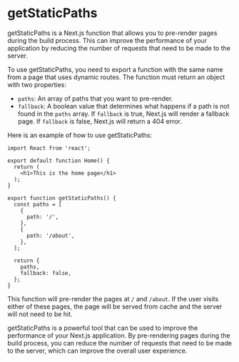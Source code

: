 # getStaticPaths

getStaticPaths is a Next.js function that allows you to pre-render pages during the build process. This can improve the performance of your application by reducing the number of requests that need to be made to the server.

To use getStaticPaths, you need to export a function with the same name from a page that uses dynamic routes. The function must return an object with two properties:

* `paths`: An array of paths that you want to pre-render.
* `fallback`: A boolean value that determines what happens if a path is not found in the `paths` array. If `fallback` is true, Next.js will render a fallback page. If `fallback` is false, Next.js will return a 404 error.

Here is an example of how to use getStaticPaths:

```
import React from 'react';

export default function Home() {
  return (
    <h1>This is the home page</h1>
  );
}

export function getStaticPaths() {
  const paths = [
    {
      path: '/',
    },
    {
      path: '/about',
    },
  ];

  return {
    paths,
    fallback: false,
  };
}
```

This function will pre-render the pages at `/` and `/about`. If the user visits either of these pages, the page will be served from cache and the server will not need to be hit.

getStaticPaths is a powerful tool that can be used to improve the performance of your Next.js application. By pre-rendering pages during the build process, you can reduce the number of requests that need to be made to the server, which can improve the overall user experience.
